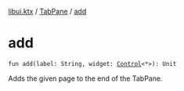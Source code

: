 [libui.ktx](../index.md) / [TabPane](index.md) / [add](./add.md)

# add

`fun add(label: String, widget: `[`Control`](../-control/index.md)`<*>): Unit`

Adds the given page to the end of the TabPane.

